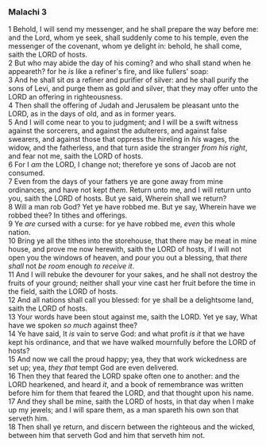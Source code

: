 ### Malachi 3

1 Behold, I will send my messenger, and he shall prepare the way before me: and the Lord, whom ye seek, shall suddenly come to his temple, even the messenger of the covenant, whom ye delight in: behold, he shall come, saith the LORD of hosts.  
2 But who may abide the day of his coming? and who shall stand when he appeareth? for he *is* like a refiner's fire, and like fullers' soap:  
3 And he shall sit *as* a refiner and purifier of silver: and he shall purify the sons of Levi, and purge them as gold and silver, that they may offer unto the LORD an offering in righteousness.  
4 Then shall the offering of Judah and Jerusalem be pleasant unto the LORD, as in the days of old, and as in former years.  
5 And I will come near to you to judgment; and I will be a swift witness against the sorcerers, and against the adulterers, and against false swearers, and against those that oppress the hireling in *his* wages, the widow, and the fatherless, and that turn aside the stranger *from his right*, and fear not me, saith the LORD of hosts.  
6 For I *am* the LORD, I change not; therefore ye sons of Jacob are not consumed.  
7 Even from the days of your fathers ye are gone away from mine ordinances, and have not kept *them*. Return unto me, and I will return unto you, saith the LORD of hosts. But ye said, Wherein shall we return?  
8 Will a man rob God? Yet ye have robbed me. But ye say, Wherein have we robbed thee? In tithes and offerings.  
9 Ye *are* cursed with a curse: for ye have robbed me, *even* this whole nation.  
10 Bring ye all the tithes into the storehouse, that there may be meat in mine house, and prove me now herewith, saith the LORD of hosts, if I will not open you the windows of heaven, and pour you out a blessing, that *there shall* not *be room* enough *to receive it*.  
11 And I will rebuke the devourer for your sakes, and he shall not destroy the fruits of your ground; neither shall your vine cast her fruit before the time in the field, saith the LORD of hosts.  
12 And all nations shall call you blessed: for ye shall be a delightsome land, saith the LORD of hosts.  
13 Your words have been stout against me, saith the LORD. Yet ye say, What have we spoken *so much* against thee?  
14 Ye have said, It *is* vain to serve God: and what profit *is it* that we have kept his ordinance, and that we have walked mournfully before the LORD of hosts?  
15 And now we call the proud happy; yea, they that work wickedness are set up; yea, *they that* tempt God are even delivered.  
16 Then they that feared the LORD spake often one to another: and the LORD hearkened, and heard *it*, and a book of remembrance was written before him for them that feared the LORD, and that thought upon his name.  
17 And they shall be mine, saith the LORD of hosts, in that day when I make up my jewels; and I will spare them, as a man spareth his own son that serveth him.  
18 Then shall ye return, and discern between the righteous and the wicked, between him that serveth God and him that serveth him not.  
